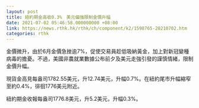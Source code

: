 ```yaml
---
layout: post
title: 紐約期金高收0.3%　美元偏強限制金價升幅
date: 2021-07-02 05:46:58.000000000 +08:00
link: https://news.rthk.hk/rthk/ch/component/k2/1598765-20210702.htm
categories: rthk
---
```


金價微升，由於6月金價急挫逾7%，促使交易員趁低吸納黃金，加上對新冠變種病毒的擔憂。不過，美國非農就業數據公布前夕及美元走強引發的謹慎情緒，限制金價升幅。

現貨金高見每盎司1782.55美元，升12.74美元，升幅0.7%。在紐約尾市升幅縮窄至約0.4%，徘徊1776美元附近。

紐約期金收報每盎司1776.8美元，升5.2美元，升幅0.3%。
